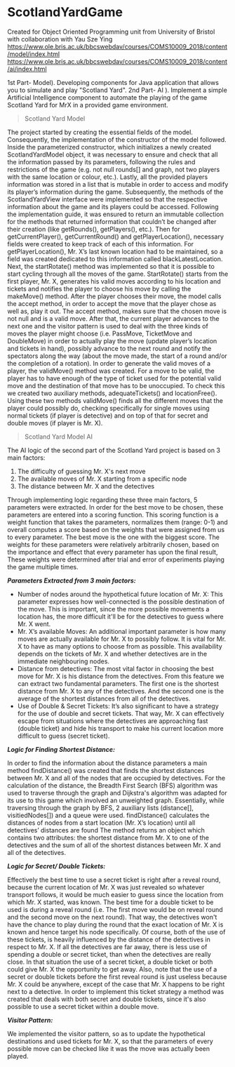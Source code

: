 # ScotlandYardGame
Created for Object Oriented Programming unit from University of Bristol with collaboration with Yau Sze Ying 
https://www.ole.bris.ac.uk/bbcswebdav/courses/COMS10009_2018/content/model/index.html
https://www.ole.bris.ac.uk/bbcswebdav/courses/COMS10009_2018/content/ai/index.html

1st Part- Model). Developing components for Java application that allows you to simulate and play "Scotland Yard".
2nd Part- AI   ). Implement a simple Artificial Intelligence component to automate the playing of the game Scotland Yard for MrX in a provided game environment.

> Scotland Yard Model 

The project started by creating the essential fields of the model. Consequently, the implementation of the constructor of the model followed. Inside the parameterized constructor, which initializes a newly created ScotlandYardModel object, it was necessary to ensure and check that all the information passed by its parameters, following the rules and restrictions of the game (e.g. not null rounds[] and graph, not two players with the same location or colour, etc.). Lastly, all the provided players information was stored in a list that is mutable in order to access and modify its player’s information during the game.
Subsequently, the methods of the ScotlandYardView interface were implemented so that the respective information about the game and its players could be accessed. Following the implementation guide, it was ensured to return an immutable collection for the methods that returned information that couldn’t be changed after their creation (like getRounds(), getPlayers(), etc.). Then for getCurrentPlayer(), getCurrentRound() and getPlayerLocation(), necessary fields were created to keep track of each of this information. For getPlayerLocation(), Mr. X’s last known location had to be maintained, so a field was created dedicated to this information called blackLatestLocation.
Next, the startRotate() method was implemented so that it is possible to start cycling through all the moves of the game. StartRotate() starts from the first player, Mr. X, generates his valid moves according to his location and tickets and notifies the player to choose his move by calling the makeMove() method. After the player chooses their move, the model calls the accept method, in order to accept the move that the player chose as well as, play it out. The accept method, makes sure that the chosen move is not null and is a valid move. After that, the current player advances to the next one and the visitor pattern is used to deal with the three kinds of moves the player might choose (i.e. PassMove, TicketMove and DoubleMove) in order to actually play the move (update player’s location and tickets in hand), possibly advance to the next round and notify the spectators along the way (about the move made, the start of a round and/or the completion of a rotation). In order to generate the valid moves of a player, the validMove() method was created. For a move to be valid, the player has to have enough of the type of ticket used for the potential valid move and the destination of that move has to be unoccupied. To check this we created two auxiliary methods, adequateTickets() and locationFree(). Using these two methods validMove() finds all the different moves that the player could possibly do, checking specifically for single moves using normal tickets (if player is detective) and on top of that for secret and double moves (if player is Mr. X).


> Scotland Yard Model AI 

The AI logic of the second part of the Scotland Yard project is based on 3 main factors: 
1. The difficulty of guessing Mr. X's next move 
2. The available moves of Mr. X starting from a specific node 
3. The distance between Mr. X and the detectives 

Through implementing logic regarding these three main factors, 5 parameters were extracted. In order for the best move to be chosen, these parameters are entered into a scoring function. This scoring function is a weight function that takes the parameters, normalizes them (range: 0-1) and overall computes a score based on the weights that were assigned from us to every parameter. The best move is the one with the biggest score. The weights for these parameters were relatively arbitrarily chosen, based on the importance and effect that every parameter has upon the final result, These weights were determined after trial and error of experiments playing the game multiple times.


***Parameters Extracted from 3 main factors:***
- Number of nodes around the hypothetical future location of Mr. X: This parameter expresses how well-connected is the possible destination of the move. This is important, since the more possible movements a location has, the more difficult it'll be for the detectives to guess where Mr. X went.
- Mr. X’s available Moves: An additional important parameter is how many moves are actually available for Mr. X to possibly follow. It is vital for Mr. X to have as many options to choose from as possible. This availability depends on the tickets of Mr. X and whether detectives are in the immediate neighbouring nodes. 
- Distance from detectives: The most vital factor in choosing the best move for Mr. X is his distance from the detectives. From this feature we can extract two fundamental parameters. The first one is the shortest distance from Mr. X to any of the detectives. And the second one is the average of the shortest distances from all of the detectives. 
- Use of Double & Secret Tickets: It’s also significant to have a strategy for the use of double and secret tickets. That way, Mr. X can effectively escape from situations where the detectives are approaching fast (double ticket) and hide his transport to make his current location more difficult to guess (secret ticket).


***Logic for Finding Shortest Distance:***

In order to find the information about the distance parameters a main method findDistance() was created that finds the shortest distances between Mr. X and all of the nodes that are occupied by detectives. For the calculation of the distance, the Breadth First Search (BFS) algorithm was used to traverse through the graph and Dijkstra's algorithm was adapted for its use to this game which involved an unweighted graph. Essentially, while traversing through the graph by BFS, 2 auxiliary lists (distance[], visitiedNodes[]) and a queue were used. findDistance() calculates the distances of nodes from a start location (Mr. X’s location) until all detectives’ distances are found The method returns an object which contains two attributes: the shortest distance from Mr. X to one of the detectives and the sum of all of the shortest distances between Mr. X and all of the detectives.


***Logic for Secret/ Double Tickets:***

Effectively the best time to use a secret ticket is right after a reveal round, because the current location of Mr. X was just revealed so whatever transport follows, it would be much easier to guess since the location from which Mr. X started, was known. The best time for a double ticket to be used is during a reveal round (i.e. The first move would be on reveal round and the second move on the next round). That way, the detectives won't have the chance to play during the round that the exact location of Mr. X is known and hence target his node specifically. Of course, both of the use of these tickets, is heavily influenced by the distance of the detectives in respect to Mr. X. If all the detectives are far away, there is less use of spending a double or secret ticket, than when the detectives are really close. In that situation the use of a secret ticket, a double ticket or both could give Mr. X the opportunity to get away. Also, note that the use of a secret or double tickets before the first reveal round is just useless because Mr. X could be anywhere, except of the case that Mr. X happens to be right next to a detective. In order to implement this ticket strategy a method was created that deals with both secret and double tickets, since it's also possible to use a secret ticket within a double move.


***Visitor Pattern:***

We implemented the visitor pattern, so as to update the hypothetical destinations and used tickets for Mr. X, so that the parameters of every possible move can be checked like it was the move was actually been played.
